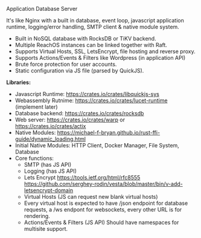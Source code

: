 Application Database Server

It's like Nginx with a built in database, event loop, javascript application runtime, logging/error handling, SMTP client & native module system.

- Built in NoSQL database with RocksDB or TiKV backend.
- Multiple ReachOS instances can be linked together with Raft.
- Supports Virtual Hosts, SSL, LetsEncrypt, file hosting and reverse proxy.
- Supports Actions/Events & Filters like Wordpress (in application API)
- Brute force protection for user accounts.
- Static configuration via JS file (parsed by QuickJS).

**Libraries:**
- Javascript Runtime: https://crates.io/crates/libquickjs-sys
- Webassembly Rutnime: https://crates.io/crates/lucet-runtime (implement later)
- Database backend: https://crates.io/crates/rocksdb
- Web server: https://crates.io/crates/warp or https://crates.io/crates/actix
- Native Modules: https://michael-f-bryan.github.io/rust-ffi-guide/dynamic_loading.html
- Initial Native Modules: HTTP Client, Docker Manager, File System, Database
- Core functions: 
    - SMTP (has JS API)
    - Logging (has JS API)
    - Lets Encrypt https://tools.ietf.org/html/rfc8555 https://github.com/serghey-rodin/vesta/blob/master/bin/v-add-letsencrypt-domain
    - Virtual Hosts (JS can request new blank virtual hosts)
    - Every virtual host is expected to have /json endpoint for database requests, a /ws endpont for websockets, every other URL is for rendering.
    - Actions/Events & Filters (JS API)  Should have namespaces for multisite support.
